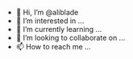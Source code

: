 

- 👋 Hi, I’m @aliblade
- 👀 I’m interested in ...
- 🌱 I’m currently learning ...
- 💞️ I’m looking to collaborate on ...
- 📫 How to reach me ...

<!---
aliblade/aliblade is a ✨ special ✨ repository because its `README.md` (this file) appears on your GitHub profile.
You can click the Preview link to take a look at your changes.
--->
